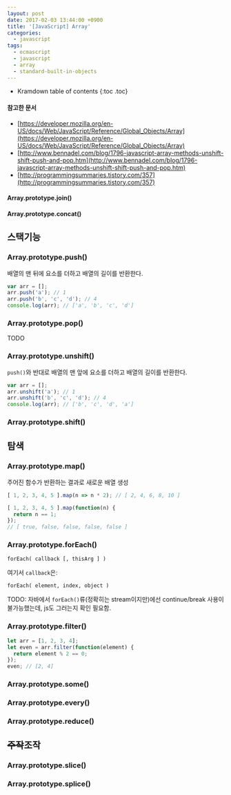 ```yaml
---
layout: post
date: 2017-02-03 13:44:00 +0900
title: '[JavaScript] Array'
categories:
  - javascript
tags:
  - ecmascript
  - javascript
  - array
  - standard-built-in-objects
---
```


* Kramdown table of contents
{:toc .toc}

#### 참고한 문서

- [https://developer.mozilla.org/en-US/docs/Web/JavaScript/Reference/Global_Objects/Array](https://developer.mozilla.org/en-US/docs/Web/JavaScript/Reference/Global_Objects/Array)
- [http://www.bennadel.com/blog/1796-javascript-array-methods-unshift-shift-push-and-pop.htm](http://www.bennadel.com/blog/1796-javascript-array-methods-unshift-shift-push-and-pop.htm)
- [http://programmingsummaries.tistory.com/357](http://programmingsummaries.tistory.com/357)

#### Array.prototype.join()

#### Array.prototype.concat()


## 스택기능

### Array.prototype.push()

배열의 맨 뒤에 요소를 더하고 배열의 길이를 반환한다.

```js
var arr = [];
arr.push('a'); // 1
arr.push('b', 'c', 'd'); // 4
console.log(arr); // ['a', 'b', 'c', 'd']
```

### Array.prototype.pop()

TODO

### Array.prototype.unshift()

`push()`와 반대로 배열의 맨 앞에 요소를 더하고 배열의 길이를 반환한다.

```js
var arr = [];
arr.unshift('a'); // 1
arr.unshift('b', 'c', 'd'); // 4
console.log(arr); // ['b', 'c', 'd', 'a']
```

### Array.prototype.shift()

## 탐색

### Array.prototype.map()

주어진 함수가 반환하는 결과로 새로운 배열 생성

```js
[ 1, 2, 3, 4, 5 ].map(n => n * 2); // [ 2, 4, 6, 8, 10 ]

[ 1, 2, 3, 4, 5 ].map(function(n) {
  return n == 1;
});
// [ true, false, false, false, false ]
```

### Array.prototype.forEach()

```
forEach( callback [, thisArg ] )
```

여기서 `callback`은:
```
forEach( element, index, object )
```

TODO: 자바에서 `forEach()`류(정확히는 stream이지만)에선 continue/break 사용이 불가능했는데, js도 그러는지 확인 필요함.

### Array.prototype.filter()

```js
let arr = [1, 2, 3, 4];
let even = arr.filter(function(element) {
  return element % 2 == 0;
});
even; // [2, 4]
```

### Array.prototype.some()

### Array.prototype.every()

### Array.prototype.reduce()

## ~~주작~~조작

### Array.prototype.slice()

### Array.prototype.splice()
